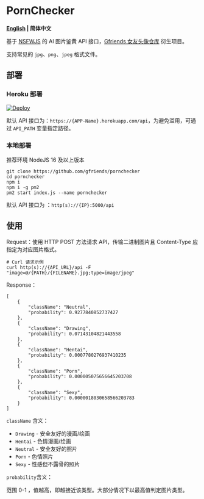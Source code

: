 # PornChecker 
<b><a href="README.md">English</a> |  简体中文 </b></p>

基于 [NSFWJS](https://github.com/infinitered/nsfwjs) 的 AI 图片鉴黄 API 接口，[Gfriends 女友头像仓库](https://github.com/gfriends/gfriends) 衍生项目。

支持常见的 `jpg`、`png`、`jpeg` 格式文件。

## 部署

### Heroku 部署
[![Deploy](https://www.herokucdn.com/deploy/button.svg)](https://heroku.com/deploy?template=https://github.com/gfriends/pornchecker)

默认 API 接口为：`https://{APP-Name}.herokuapp.com/api`，为避免滥用，可通过 `API_PATH` 变量指定路径。

### 本地部署

推荐环境 NodeJS 16 及以上版本
```
git clone https://github.com/gfriends/pornchecker
cd pornchecker
npm i
npm i -g pm2
pm2 start index.js --name pornchecker
```
默认 API 接口为 ：`http(s)://{IP}:5000/api`

## 使用
Request：使用 HTTP POST 方法请求 API，传输二进制图片且 Content-Type 应指定为对应图片格式。

```
# Curl 请求示例
curl http(s)://{API_URL}/api -F "image=@/{PATH}/{FILENAME}.jpg;type=image/jpeg"
```

Response：

```
[
    {
        "className": "Neutral",
        "probability": 0.9277840852737427
    },
    {
        "className": "Drawing",
        "probability": 0.07143104821443558
    },
    {
        "className": "Hentai",
        "probability": 0.0007780276937410235
    },
    {
        "className": "Porn",
        "probability": 0.000005075656645203708
    },
    {
        "className": "Sexy",
        "probability": 0.0000018030658566203783
    }
]
```

`className` 含义：
- `Drawing` - 安全友好的漫画/绘画
- `Hentai` - 色情漫画/绘画
- `Neutral` - 安全友好的照片
- `Porn` - 色情照片
- `Sexy` - 性感但不露骨的照片


`probability`含义：

范围 0-1 ，值越高，即越接近该类型。大部分情况下以最高值判定图片类型。